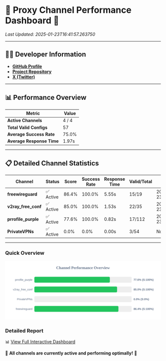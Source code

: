 # 🌟 Proxy Channel Performance Dashboard 🌟

_Last Updated: 2025-01-23T16:41:57.263750_

---

## 👩‍💻 Developer Information

- **[GitHub Profile](https://github.com/4n0nymou3)**  
- **[Project Repository](https://github.com/4n0nymou3/multi-proxy-config-fetcher)**  
- **[X (Twitter)](https://x.com/4n0nymou3)**  

---

## 📊 Performance Overview

| Metric                | Value       |
|-----------------------|-------------|
| **Active Channels**   | 4 / 4       |
| **Total Valid Configs** | 57          |
| **Average Success Rate** | 75.0%      |
| **Average Response Time** | 1.97s       |

---

## 📋 Detailed Channel Statistics

| Channel          | Status     | Score  | Success Rate | Response Time | Valid/Total | Last Success               |
|------------------|------------|--------|--------------|---------------|-------------|----------------------------|
| **freewireguard**  | ✅ Active  | 86.4%  | 100.0% | 5.55s         | 15/19       | 2025-01-23T16:41:57.261886 |
| **v2ray_free_conf**  | ✅ Active  | 85.0%  | 100.0% | 1.53s         | 22/35       | 2025-01-23T16:41:33.038695 |
| **prrofile_purple**  | ✅ Active  | 77.6%  | 100.0% | 0.82s         | 17/112       | 2025-01-23T16:41:31.390538 |
| **PrivateVPNs**  | ✅ Active  | 0.0%  | 0.0% | 0.00s         | 3/54       | None |

---

### Quick Overview
<div align="center">
  <a href="https://raw.githubusercontent.com/nullluser/NullRepo/refs/heads/main/assets/channel_stats_chart.svg">
    <img src="https://raw.githubusercontent.com/nullluser/NullRepo/refs/heads/main/assets/channel_stats_chart.svg" alt="Source Performance Statistics" width="800">
  </a>
</div>

### Detailed Report
📊 [View Full Interactive Dashboard](https://htmlpreview.github.io/?https://github.com/nullluser/NullRepo/blob/main/assets/performance_report.html)

🎉 **All channels are currently active and performing optimally!** 🎉
